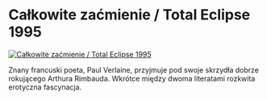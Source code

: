 Całkowite zaćmienie / Total Eclipse 1995 
=============
[![Całkowite zaćmienie / Total Eclipse 1995 ](http://vidos.pl/images/player.gif)](http://vidos.pl/calkowite-zacmienie-total-eclipse-1995)

 Znany francuski poeta, Paul Verlaine, przyjmuje pod swoje skrzydła dobrze rokującego Arthura Rimbauda. Wkrótce między dwoma literatami rozkwita erotyczna fascynacja. 
